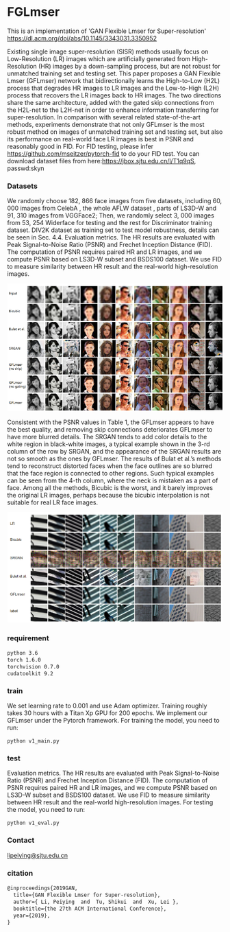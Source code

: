 # FGLmser
This is an implementation of 'GAN Flexible Lmser for Super-resolution'  https://dl.acm.org/doi/abs/10.1145/3343031.3350952

Existing single image super-resolution (SISR) methods usually focus on Low-Resolution (LR) images which are artificially generated from High-Resolution (HR) images by a down-sampling process, but are not robust for unmatched training set and testing set. This paper proposes a GAN Flexible Lmser (GFLmser) network that bidirectionally learns the High-to-Low (H2L) process that degrades HR images to LR images and the Low-to-High (L2H) process that recovers the LR images back to HR images. The two directions share the same architecture, added with the gated skip connections from the H2L-net to the L2H-net in order to enhance information transferring for super-resolution. In comparison with several related state-of-the-art methods, experiments demonstrate that not only GFLmser is the most robust method on images of unmatched training set and testing set, but also its performance on real-world face LR images is best in PSNR and reasonably good in FID.
For FID testing, please infer https://github.com/mseitzer/pytorch-fid to do your FID test.
You can download dataset files from here:https://jbox.sjtu.edu.cn/l/T1q9qS, passwd:skyn

### Datasets
We randomly choose 182, 866 face images from five datasets, including 60, 000 images from CelebA , the whole AFLW dataset , parts of LS3D-W  and 91, 310 images from VGGFace2; Then, we randomly select 3, 000 images from 53, 254 Widerface for testing and the rest for Discriminator training dataset. DIV2K dataset as training set to test model robustness, details can be seen in Sec. 4.4.
Evaluation metrics. The HR results are evaluated with Peak Signal-to-Noise Ratio (PSNR) and Frechet Inception Distance (FID). The computation of PSNR requires paired HR and LR images, and we compute PSNR based on LS3D-W subset and BSDS100 dataset. We use FID to measure similarity between HR result and the real-world high-resolution images.

![](0.png)

 Consistent with the PSNR values in Table 1, the GFLmser appears to have the best quality, and removing skip connections deteriorates GFLmser to have more blurred details. The SRGAN tends to add color details to
the white region in black-white images, a typical example shown in the 3-rd column of the row by SRGAN, and the appearance of the SRGAN results are not so smooth as the ones by GFLmser. The results of Bulat et al.’s methods tend to reconstruct distorted faces when the face outlines are so blurred that the face region is connected to other regions. Such typical examples can be seen from the 4-th column, where the neck is mistaken as a part of face. Among all the methods, Bicubic is the worst, and it barely improves the original LR images, perhaps because the bicubic interpolation is not suitable for real LR face images.

![](1.png)

### requirement
```
python 3.6
torch 1.6.0
torchvision 0.7.0 
cudatoolkit 9.2
```

### train
We set learning rate to 0.001 and use Adam optimizer. Training roughly takes 30 hours with a Titan Xp GPU for 200 epochs. We implement our GFLmser under the Pytorch framework.
For training the model, you need to run:
```
python v1_main.py
```

### test
Evaluation metrics. The HR results are evaluated with Peak Signal-to-Noise Ratio (PSNR) and Frechet Inception Distance (FID). The computation of PSNR requires paired HR and LR images, and we compute PSNR based on LS3D-W subset and BSDS100 dataset. We use FID to measure similarity between HR result and the real-world high-resolution images.
For testing the model, you need to run:

```
python v1_eval.py
```


### Contact
lipeiying@sjtu.edu.cn

### citation

```
@inproceedings{2019GAN,
  title={GAN Flexible Lmser for Super-resolution},
  author={ Li, Peiying  and  Tu, Shikui  and  Xu, Lei },
  booktitle={the 27th ACM International Conference},
  year={2019},
}
```
